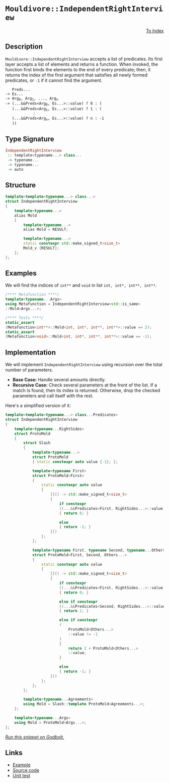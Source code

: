 <!-- Copyright 2024 Feng Mofan
SPDX-License-Identifier: Apache-2.0 -->

# `Mouldivore::IndependentRightInterview`

<p style='text-align: right;'><a href="../../../facilities/metafunctions.md#mouldivore-independent-right-interview">To Index</a></p>

## Description

`Mouldivore::IndependentRightInterview` accepts a list of predicates.
Its first layer accepts a list of elements and returns a function.
When invoked, the function first binds the elements to the end of every predicate;
then, it returns the index of the first argument that satisfies all newly formed predicates, or `-1` if it cannot find the argument.

<pre><code>   Preds...
-> Es...
-> Arg<sub>0</sub>, Arg<sub>1</sub>, ..., Arg<sub>n</sub>
-> (...&&Preds&lt;Arg<sub>0</sub>, Es...&gt;::value) ? 0 : (
   (...&&Preds&lt;Arg<sub>1</sub>, Es...&gt;::value) ? 1 : (
            &vellip;
   (...&&Preds&lt;Arg<sub>n</sub>, Es...&gt;::value) ? n : -1
   ))</code></pre>

## Type Signature

```Haskell
IndependentRightInterview
 :: template<typename...> class...
 -> typename...
 -> typename...
 -> auto
```

## Structure

```C++
template<template<typename...> class...>
struct IndependentRightInterview
{
    template<typename...>
    alias Mold
    {
        template<typename...>
        alias Mold = RESULT;

        template<typename...>
        static constexpr std::make_signed_t<size_t>
        Mold_v {RESULT};
    };  
};
```

## Examples

We will find the indices of `int**` and `void` in list `int, int*, int**, int**`.

```C++
/**** Metafunction ****/
template<typename...Args>
using Metafunction = IndependentRightInterview<std::is_same>
::Mold<Args...>;

/**** Tests ****/
static_assert
(Metafunction<int**>::Mold<int, int*, int**, int**>::value == 2);
static_assert
(Metafunction<void>::Mold<int, int*, int**, int**>::value == -1);
```

## Implementation

We will implement `IndependentRightInterview` using recursion over the total number of parameters.

- **Base Case:** Handle several amounts directly.
- **Recursive Case:** Check several parameters at the front of the list.
If a match is found, then its index is returned.
Otherwise, drop the checked parameters and call itself with the rest.

Here's a simplified version of it:

```C++
template<template<typename...> class...Predicates>
struct IndependentRightInterview
{
    template<typename...RightSides>
    struct ProtoMold
    {
        struct Slash
        {
            template<typename...>
            struct ProtoMold
            { static constexpr auto value {-1}; };

            template<typename First>
            struct ProtoMold<First>
            {   
                static constexpr auto value 
                {
                    []() -> std::make_signed_t<size_t>
                    {
                        if constexpr 
                        ((...&&Predicates<First, RightSides...>::value))
                        { return 0; }

                        else
                        { return -1; }
                    }()
                };
            };

            template<typename First, typename Second, typename...Others>
            struct ProtoMold<First, Second, Others...>
            {   
                static constexpr auto value 
                {
                    []() -> std::make_signed_t<size_t>
                    {
                        if constexpr 
                        ((...&&Predicates<First, RightSides...>::value))
                        { return 0; }

                        else if constexpr 
                        ((...&&Predicates<Second, RightSides...>::value))
                        { return 1; }

                        else if constexpr
                        (
                            ProtoMold<Others...>
                            ::value != -1
                        )
                        { 
                            return 2 + ProtoMold<Others...>
                            ::value; 
                        }

                        else
                        { return -1; }
                    }()
                };
            };
        };

        template<typename...Agreements>
        using Mold = Slash::template ProtoMold<Agreements...>;
    };

    template<typename...Args>
    using Mold = ProtoMold<Args...>;
};
```

[*Run this snippet on Godbolt.*](https://godbolt.org/#z:OYLghAFBqd5QCxAYwPYBMCmBRdBLAF1QCcAaPECAMzwBtMA7AQwFtMQByARg9KtQYEAysib0QXACx8BBAKoBnTAAUAHpwAMvAFYTStJg1DIApACYAQuYukl9ZATwDKjdAGFUtAK4sGIAGz%2BpK4AMngMmAByPgBGmMQgAJzSAA6oCoRODB7evgFBaRmOAmER0SxxCcm2mPbFDEIETMQEOT5%2BgTV1WY3NBKVRsfFJ0gpNLW15nWN9A%2BWVIwCUtqhexMjsHAD0AFR7%2BweHRztbJhoAgrv7ANQAIpgprozIeJgK1wenF1fHv4df5zOgLMAGZwshvFhriYQW5kGN0FgqDDsEDzGCGBCvFCYW4CABPR4AfQIxCYhAUKLR3z%2BtP%2BQJ%2BO2uAEkWCl6GxBEx6h99gDGXS/gCgQRMGyDKLcaLxdzMFLCYxWJgAHSqlHXCFMBQKVXK5TETD4USiykg1EXMbELwOFkMLCPO2MAgAJTwwAQBGZgniADdXgB3NEAdisF2u4eu0vZsvlDqVutd7uEeCwpvN5wj10t1oI131qCIAFlPOggZmTCGy5mI9mbUIDAoEFXq9DK2GW9WoxK5bCCXG2Lqqe2OzXSTm88QC6hi7RS8OR62LFmmo5kBqBGNMKoUsRrkwvERrj6xF5MIuALRcCu3GFL6%2B36kZhfhrsx3sK5hsa4AMTwxDGQ5Ps%2Bta5vmRYlriv7/gQgHPuGFZLvB85wcu3J4GuaAMJu267vuh7Ht4Z7Nihi7ESREYmAArFYlG3BAizXOe6oIiAIAsEwADWmBEhkwAROgJK4hkABe3EwWaZHkaRyFSZmeBUOuWGijh0IybJ4ZQIOZj%2BOY/j6oa6GyqabhQWMpDXImHpCCmbyDmarEEaeiyLJJ6mLtcBoEGsDDXBot6tjeFyueptRKMFskIR5mBecQPmXv595qSR170eFHb3iCoZAQuGVZWlL5itGkrvv2Z6mQQ5l9oqX5CJgmHoJVH7xqqADyBAIPEab5cuVo2mB04QbC5XmbV9XmW1HX/nZ6YoZFSHZShMyrop2E7nuB6oEeJ5EUlI4Id1e3UVRdEMUxZrLugrHsVxPFuvxgmwiJYmwW50kLa98krcpa0HXBmlqtpun6UaRmQX%2BZkWW6Vk2Tqar2SAjmYM5v3PpFnneb5CVBoFgK7VJoVnp9mGrbuKMLv9yq6UDBogyauKjQIDWQ0m1mptNDnbcjePkWj0UY1emUBY%2Br3VgT1xExu33EGTI4QDLcH9TOpawhNnXTfLz4c4R1xgGAMK3IxV7cyRLnG7NIaqe9IvhujsXXGY0KWBOU5K7iqtTXDM3Wy2WunglZtwYluNWyFtBhQHqMW7bcUC3e2MawFqUR0LmXdblwXp0FSWvsVeJNQOqrnMABpik6XVJV4GRGNcSvQiCBv1lqSAgDnZ6K4NbhFyXnIELDlMSan86Z8Hmat7G1UqoXxDAOX2WV%2BEwA1yWdcG%2B3s64uc0991Sg%2BAvHu8MoK9I0jc2CqKw7Jnp8h9H3yj6MjX0VMFQXiYjy18XGPJUT7qm8z4B89q6Fifi/N%2BWQV62ntE8QQllPTemIH6TAgZHoEEuiAPACgeJKkAqxV2sI/7bwHnlE%2BexrgABU3i915HsAES10JEi1EoFoQIIDAKaKAhwWRcThAIHsFEuCO48PMjwnYwjBB7DEbwnY/CEbbRXvre2Lld50OQAw7U8QYIXFYSA1%2BnCBC4h9KgFMMi8FuCEeLcRkiJEWKkTIxG8j66GyURYDgyxaCcEorwPwHAtCkFQJwNw1hrBZlWOsIioIeCkAIJoVxywOIgEopIZUGgAAcZgzCJESFwSiqSUlcCDEGaQ7iOCSF4CwCQGgNCkG8b4/xHBeAKBAFU6JPjXGkDgLAGAiAQCrAICkA85BKBoDZHQeIkQlScFUCk/w55/CSGuMAZAa4pDKjMLwAyRBiApj0PwQQIgxDsCkDIQQigVDqFaaQXQXBSD%2BjJCkTgPA3EeK8TEvxnAWoHn6bmVACkpkzLmQspZ1wVkOwgB4EZ9BSYRMWLwFpWhlgQCQMMlIoyyAUAgMi1FIBgBSDMHwOgop/yUBiK8mI4Rmj4gebwMlzBiD4hajEbQdUWmROGT3FqDBaCUouVgGIXhgBuDEGHKlpAsDsSMOIHlf5mV4B9G8V5W46oHk2JEnhtRXm0DwDEMkdKPBYFeaSPA5TuC8DlcQGI6RMD3HFcATVRgYnLCoAYGeAA1AMLUHQit2cIUQ4gjnetOWoV5Vz9CGGMEEyw%2BgtWNMgMsVAKR6iNI4OeBE%2BtTCWGsGYWpZqtmpngMsOwMrnAQFcJMPw1zQjhEGBUYY1zCiZAEGWvQ9b6hzCGAka5ha9ENHGK0Tw7Q9BdvqL0Fobaa0dtsL2ptnbe1joWFwAtoSNgSCeRwTx1TXl1OuH82Z8zFnLKSaC3AhASCOxBAu2FDrlgdSYFgBI9FSDxMkCCZUiQQSFI0JIMwkh/CVMov4RI%2BhOClNIOU89yp/BcH8CkxIeT/CJOyW%2BoINTeB1IaU0qJDr2ldMRT0z5Az0WYsheMtgnBmgsB9EGc8TANQGGrlwRIyouDJPWfgTZ2zrnev2X66QAalBBouboPFtymD3JNau9dKG3kcA%2BX0g81wfnbumbu2jYbgWMeYxoa4YLUAQviGeswMLMOtIRUi3TKLIWDIxeZrFmojAMa4FUmgtBCWNIgCSi5NKKUiq83ShlTKHAirZU6DlXLXm8v5YK2gwqTWirFGGyVvj8AGk4XKpNvjFXIGVSKtVxTfGau1RSvVmxfGGuNZEs1FqlDWoSwvLDTqmCuvdZ62LXHfWHN47IQN5zfFCdDfa9NVhI0FZjQ%2B%2BNibOAptQWmiNFgs2oZzTDfNXQi1%2BBLXaadwQ7RztraQFtWRNv7ZKFW%2BYu2h09Cnf2vInbairZHf0E77bB2XdyOWydsxHvjpXSsNYy6F1AbXS8i5W6d0Ars4vBjTHknaePZss9F7jPwuvZgW9wwH3FJA2Bxjn6gyUUSAUkEX6f2SGuVJtDtgMNwraR07pvSvlWaI2MiZHByMApYAoH0a4fSQ%2B7GMVjJ7c07NkNxjrxz5D8Z6zoEAIIbl3KpRJoHtT3n4e%2Bb8tnHOuc86MrmHTemoUghBEZqnpmUA2cs4Rs3wxOcpBSESbniQiS84IESVQcz8Uuc6sS0l5K6U%2BZ9/SxlzKgu6fZZy7lSXMB8oFUKpNkSxUJZK7wZLMq0sKtUEq0UOXvR5d4AVnV%2BJisGq2eV018QqtWvixKurJm%2BDOoUG6pBHrGBeuF%2B1iQnWTkS%2BDdL/r4aM3Dejct8bWQk1bBYoNzN2b4i5vlbGlb3aXAbau29ytZQnt1vSA27Iy/m2b9bZ9%2Bd8/h0vYHTd7oAh7s7YnTMCYO%2BZ0fbX19/7Cgl2HIVxu4HnBt3q850eLXJoddYdT10QEdjdkdUd71V1McQAMllQDdKIckSdKkDcgxoMP8ld6kKdmkr1H0QBJBKJX18kgxKkUlJAskuA0ltIAcQRFdUNOBL0TNV01l0C6DMCwDSAzUMhnBJAgA%3D)

## Links

- [Example](../../../code/facilities/metafunctions/mouldivore/independent_right_interview/implementation.hpp)
- [Source code](../../../../conceptrodon/mouldivore/independent_right_interview.hpp)
- [Unit test](../../../../tests/unit/metafunctions/mouldivore/independent_right_interview.test.hpp)
